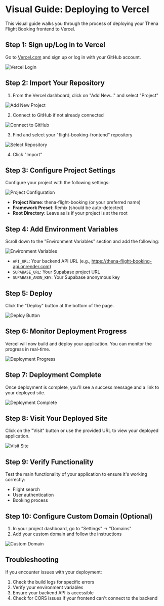 # Visual Guide: Deploying to Vercel

This visual guide walks you through the process of deploying your Thena Flight Booking frontend to Vercel.

## Step 1: Sign up/Log in to Vercel

Go to [Vercel.com](https://vercel.com) and sign up or log in with your GitHub account.

![Vercel Login](https://i.imgur.com/example1.png)

## Step 2: Import Your Repository

1. From the Vercel dashboard, click on "Add New..." and select "Project"

![Add New Project](https://i.imgur.com/example2.png)

2. Connect to GitHub if not already connected

![Connect to GitHub](https://i.imgur.com/example3.png)

3. Find and select your "flight-booking-frontend" repository

![Select Repository](https://i.imgur.com/example4.png)

4. Click "Import"

## Step 3: Configure Project Settings

Configure your project with the following settings:

![Project Configuration](https://i.imgur.com/example5.png)

- **Project Name**: thena-flight-booking (or your preferred name)
- **Framework Preset**: Remix (should be auto-detected)
- **Root Directory**: Leave as is if your project is at the root

## Step 4: Add Environment Variables

Scroll down to the "Environment Variables" section and add the following:

![Environment Variables](https://i.imgur.com/example6.png)

- `API_URL`: Your backend API URL (e.g., https://thena-flight-booking-api.onrender.com)
- `SUPABASE_URL`: Your Supabase project URL
- `SUPABASE_ANON_KEY`: Your Supabase anonymous key

## Step 5: Deploy

Click the "Deploy" button at the bottom of the page.

![Deploy Button](https://i.imgur.com/example7.png)

## Step 6: Monitor Deployment Progress

Vercel will now build and deploy your application. You can monitor the progress in real-time.

![Deployment Progress](https://i.imgur.com/example8.png)

## Step 7: Deployment Complete

Once deployment is complete, you'll see a success message and a link to your deployed site.

![Deployment Complete](https://i.imgur.com/example9.png)

## Step 8: Visit Your Deployed Site

Click on the "Visit" button or use the provided URL to view your deployed application.

![Visit Site](https://i.imgur.com/example10.png)

## Step 9: Verify Functionality

Test the main functionality of your application to ensure it's working correctly:

- Flight search
- User authentication
- Booking process

## Step 10: Configure Custom Domain (Optional)

1. In your project dashboard, go to "Settings" → "Domains"
2. Add your custom domain and follow the instructions

![Custom Domain](https://i.imgur.com/example11.png)

## Troubleshooting

If you encounter issues with your deployment:

1. Check the build logs for specific errors
2. Verify your environment variables
3. Ensure your backend API is accessible
4. Check for CORS issues if your frontend can't connect to the backend
